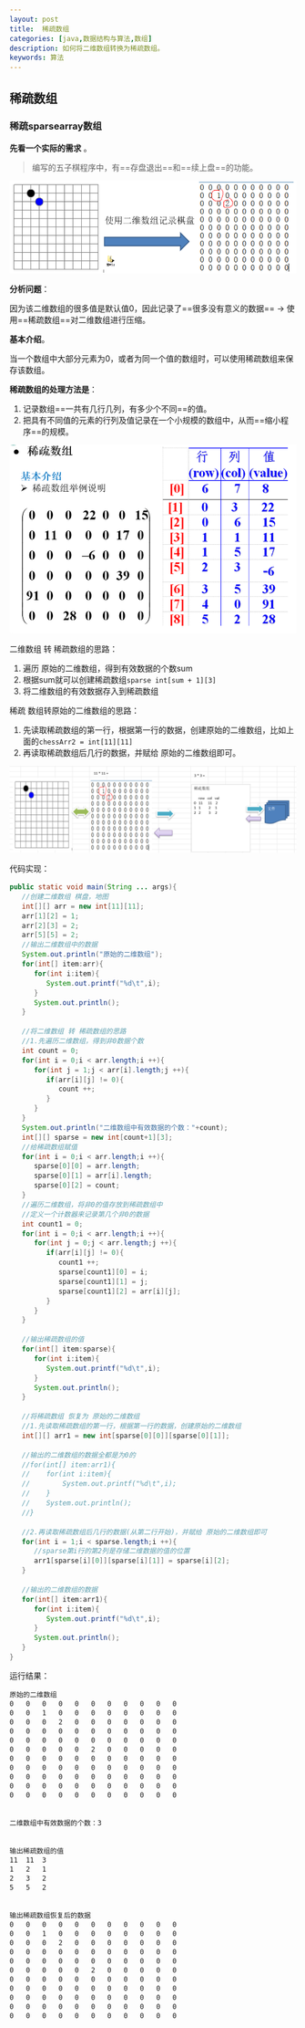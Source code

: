 ```yaml
---
layout: post
title:  稀疏数组
categories: [java,数据结构与算法,数组]
description: 如何将二维数组转换为稀疏数组。
keywords: 算法
---
```


## 稀疏数组

### 稀疏sparsearray数组

**先看一个实际的需求** 。

>  编写的五子棋程序中，有==存盘退出==和==续上盘==的功能。

![1](https://raw.githubusercontent.com/PigPigLetsGo/imeages/master/202309161855953.png)

**分析问题**：

因为该二维数组的很多值是默认值0，因此记录了==很多没有意义的数据== -> 使用==稀疏数组==对二维数组进行压缩。

**基本介绍**。

当一个数组中大部分元素为0，或者为同一个值的数组时，可以使用稀疏数组来保存该数组。

**稀疏数组的处理方法是**：

1.  记录数组==一共有几行几列，有多少个不同==的值。
2.  把具有不同值的元素的行列及值记录在一个小规模的数组中，从而==缩小程序==的规模。

![](https://raw.githubusercontent.com/PigPigLetsGo/imeages/master/202309161855598.png)

二维数组 转 稀疏数组的思路：

1.  遍历 原始的二维数组，得到有效数据的个数sum
2.  根据sum就可以创建稀疏数组`sparse int[sum + 1][3]` 
3.  将二维数组的有效数据存入到稀疏数组

稀疏 数组转原始的二维数组的思路：

1.  先读取稀疏数组的第一行，根据第一行的数据，创建原始的二维数组，比如上面的`chessArr2 = int[11][11]` 
2.  再读取稀疏数组后几行的数据，并赋给 原始的二维数组即可。

![1](https://raw.githubusercontent.com/PigPigLetsGo/imeages/master/202309161855360.png)

代码实现：

```java
public static void main(String ... args){
   //创建二维数组 棋盘，地图
   int[][] arr = new int[11][11];
   arr[1][2] = 1;
   arr[2][3] = 2;
   arr[5][5] = 2;
   //输出二维数组中的数据
   System.out.println("原始的二维数组");
   for(int[] item:arr){
      for(int i:item){
         System.out.printf("%d\t",i);
      }
      System.out.println();
   }

   //将二维数组 转 稀疏数组的思路
   //1.先遍历二维数组，得到非0数据个数
   int count = 0;
   for(int i = 0;i < arr.length;i ++){
      for(int j = 1;j < arr[i].length;j ++){
         if(arr[i][j] != 0){
            count ++;
         }
      }
   }
   System.out.println("二维数组中有效数据的个数："+count);
   int[][] sparse = new int[count+1][3];
   //给稀疏数组赋值
   for(int i = 0;i < arr.length;i ++){
      sparse[0][0] = arr.length;
      sparse[0][1] = arr[i].length;
      sparse[0][2] = count;
   }
   //遍历二维数组，将非0的值存放到稀疏数组中
   //定义一个计数器来记录第几个非0的数据
   int count1 = 0;
   for(int i = 0;i < arr.length;i ++){
      for(int j = 0;j < arr.length;j ++){
         if(arr[i][j] != 0){
            count1 ++;
            sparse[count1][0] = i;
            sparse[count1][1] = j;
            sparse[count1][2] = arr[i][j];
         }
      }
   }

   //输出稀疏数组的值
   for(int[] item:sparse){
      for(int i:item){
         System.out.printf("%d\t",i);
      }
      System.out.println();
   }

   //将稀疏数组 恢复为 原始的二维数组
   //1.先读取稀疏数组的第一行，根据第一行的数据，创建原始的二维数组
   int[][] arr1 = new int[sparse[0][0]][sparse[0][1]];

   //输出的二维数组的数据全都是为0的
   //for(int[] item:arr1){
   //    for(int i:item){
   //        System.out.printf("%d\t",i);
   //    }
   //    System.out.println();
   //}

   //2.再读取稀疏数组后几行的数据(从第二行开始)，并赋给 原始的二维数组即可
   for(int i = 1;i < sparse.length;i ++){
      //sparse第i行的第2列是存储二维数据的值的位置
      arr1[sparse[i][0]][sparse[i][1]] = sparse[i][2];
   }

   //输出的二维数组的数据
   for(int[] item:arr1){
      for(int i:item){
         System.out.printf("%d\t",i);
      }
      System.out.println();
   }
}
```

运行结果：

```
原始的二维数组
0	0	0	0	0	0	0	0	0	0	0	
0	0	1	0	0	0	0	0	0	0	0	
0	0	0	2	0	0	0	0	0	0	0	
0	0	0	0	0	0	0	0	0	0	0	
0	0	0	0	0	0	0	0	0	0	0	
0	0	0	0	0	2	0	0	0	0	0	
0	0	0	0	0	0	0	0	0	0	0	
0	0	0	0	0	0	0	0	0	0	0	
0	0	0	0	0	0	0	0	0	0	0	
0	0	0	0	0	0	0	0	0	0	0	
0	0	0	0	0	0	0	0	0	0	0	


二维数组中有效数据的个数：3


输出稀疏数组的值
11	11	3	
1	2	1	
2	3	2	
5	5	2	


输出稀疏数组恢复后的数据
0	0	0	0	0	0	0	0	0	0	0	
0	0	1	0	0	0	0	0	0	0	0	
0	0	0	2	0	0	0	0	0	0	0	
0	0	0	0	0	0	0	0	0	0	0	
0	0	0	0	0	0	0	0	0	0	0	
0	0	0	0	0	2	0	0	0	0	0	
0	0	0	0	0	0	0	0	0	0	0	
0	0	0	0	0	0	0	0	0	0	0	
0	0	0	0	0	0	0	0	0	0	0	
0	0	0	0	0	0	0	0	0	0	0	
0	0	0	0	0	0	0	0	0	0	0	
```

